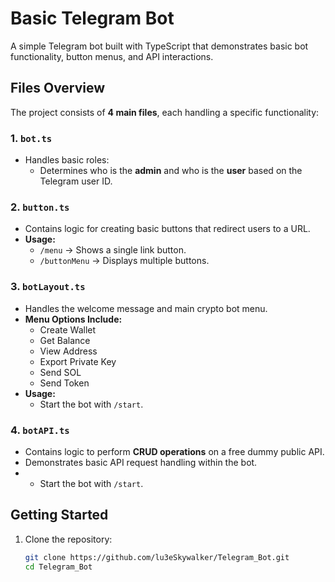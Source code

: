 # Basic Telegram Bot

A simple Telegram bot built with TypeScript that demonstrates basic bot functionality, button menus, and API interactions.  

## Files Overview

The project consists of **4 main files**, each handling a specific functionality:

### 1. `bot.ts`
- Handles basic roles:
  - Determines who is the **admin** and who is the **user** based on the Telegram user ID.  

### 2. `button.ts`
- Contains logic for creating basic buttons that redirect users to a URL.
- **Usage:**
  - `/menu` → Shows a single link button.
  - `/buttonMenu` → Displays multiple buttons.

### 3. `botLayout.ts`
- Handles the welcome message and main crypto bot menu.
- **Menu Options Include:**
  - Create Wallet
  - Get Balance
  - View Address
  - Export Private Key
  - Send SOL
  - Send Token
- **Usage:**
  - Start the bot with `/start`.

### 4. `botAPI.ts`
- Contains logic to perform **CRUD operations** on a free dummy public API.
- Demonstrates basic API request handling within the bot.
-   - Start the bot with `/start`.

## Getting Started

1. Clone the repository:
   ```bash
   git clone https://github.com/lu3eSkywalker/Telegram_Bot.git
   cd Telegram_Bot
